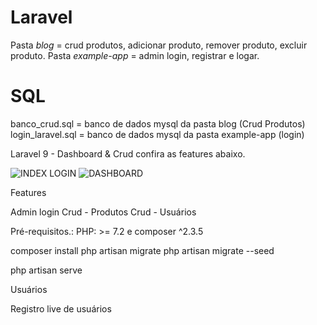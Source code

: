 # Laravel
Pasta *blog* = crud produtos, adicionar produto, remover produto, excluir produto.
Pasta *example-app* = admin login, registrar e logar.

# SQL
banco_crud.sql = banco de dados mysql da pasta blog (Crud Produtos)
login_laravel.sql = banco de dados mysql da pasta example-app (login)

Laravel 9 - Dashboard & Crud
confira as features abaixo.

![INDEX LOGIN](https://user-images.githubusercontent.com/90868100/189675528-fb047e69-3888-4a18-8d4b-597cd84ce31d.jpg)
![DASHBOARD](https://user-images.githubusercontent.com/90868100/189675583-5a33a95a-9a64-4146-a171-e928b999a7cc.jpg)

Features

Admin login
Crud - Produtos
Crud - Usuários

Pré-requisitos.: PHP: >= 7.2 e composer ^2.3.5

composer install
php artisan migrate
php artisan migrate --seed

php artisan serve

Usuários

Registro live de usuários
